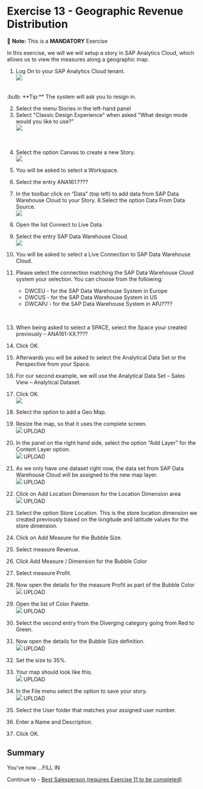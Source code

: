 # Exercise 13 - Geographic Revenue Distribution

:memo: **Note:** This is a <strong>MANDATORY</strong>  Exercise

In this exercise, we will we will setup a story in SAP Analytics Cloud, which allows us to view the measures along a
geographic map.

1. Log On to your SAP Analytics Cloud tenant.
<br>![](images/00_00_0221.png) 
<br>
:bulb: **Tip:** The system will ask you to resign in.


2. Select the menu Stories in the left-hand panel
3. Select "Classic Design Experience" when asked "What design mode would you like to use?"
<br>![](images/00_00_0222.png) 
<br>

4. Select the option Canvas to create a new Story.
<br>![](images/00_00_0201.png) 

5. You will be asked to select a Workspace.
6. Select the entry ANA161.????
7. In the toolbar click on “Data” (top left) to add data from SAP Data Warehouse Cloud to your Story.
8.Select the option Data From Data Source.
<br>![](images/00_00_0204.png) 

9. Open the list Connect to Live Data.
10. Select the entry SAP Data Warehouse Cloud.
<br>![](images/00_00_0205.png) 

11. You will be asked to select a Live Connection to SAP Data Warehouse Cloud.
12. Please select the connection matching the SAP Data Warehouse Cloud system your selection. You can
choose from the following:<br><ul><li>DWCEU - for the SAP Data Warehouse System in Europe</li><li>DWCUS - for the SAP Data Warehouse System in US</li><li>DWCAPJ - for the SAP Data Warehouse System in APJ????
<br>

13. When being asked to select a SPACE, select the Space your created previously – ANA161-XX.????
14. Click OK.
15. Afterwards you will be asked to select the Analytical Data Set or the Perspective from your Space.
16. For our second example, we will use the Analytical Data Set – Sales View – Analytical Dataset.
17. Click OK.
<br>![](images/00_00_0208.png)   
  
18. Select the option to add a Geo Map.
19. Resize the map, so that it uses the complete screen.
<br>![](images/00_00_0302.png) UPLOAD
  
20. In the panel on the right hand side, select the option “Add Layer” for the Content Layer option.
<br>![](images/00_00_0308.png) UPLOAD

21. As we only have one dataset right now, the data set from SAP Data Warehouse Cloud will be assigned to
the new map layer.
<br>![](images/00_00_0309.png) UPLOAD

22. Click on Add Location Dimension for the Location Dimension area
<br>![](images/00_00_0310.png) UPLOAD

23. Select the option Store Location. This is the store location dimension we created previously based on the
longitude and latitude values for the store dimension.
24. Click on Add Measure for the Bubble Size.
25. Select measure Revenue.
26. Click Add Measure / Dimension for the Bubble Color
27. Select measure Profit.
28. Now open the details for the measure Profit as part of the Bubble Color
<br>![](images/00_00_0311.png) UPLOAD

29. Open the list of Color Palette.
<br>![](images/00_00_0312.png) UPLOAD

30. Select the second entry from the Diverging category going from Red to Green.
31. Now open the details for the Bubble Size definition.
<br>![](images/00_00_0313.png) UPLOAD

32. Set the size to 35%.
33. Your map should look like this.
<br>![](images/00_00_0314.png) UPLOAD

34. In the File menu select the option to save your story.
<br>![](images/00_00_0315.png) UPLOAD

35. Select the User folder that matches your assigned user number.
36. Enter a Name and Description.
37. Click OK.


## Summary

You've now ...FILL IN

Continue to - [Best Salesperson (requires Exercise 11 to be completed) ](../ex14/README.md)
